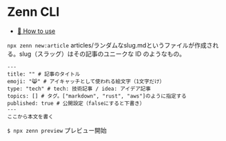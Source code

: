 # Zenn CLI

* [📘 How to use](https://zenn.dev/zenn/articles/zenn-cli-guide)

```npx zenn new:article```
articles/ランダムなslug.mdというファイルが作成される。slug（スラッグ）はその記事のユニークな ID のようなもの。

```
---
title: "" # 記事のタイトル
emoji: "😸" # アイキャッチとして使われる絵文字（1文字だけ）
type: "tech" # tech: 技術記事 / idea: アイデア記事
topics: [] # タグ。["markdown", "rust", "aws"]のように指定する
published: true # 公開設定（falseにすると下書き）
---
ここから本文を書く
```

```$ npx zenn preview```
プレビュー開始